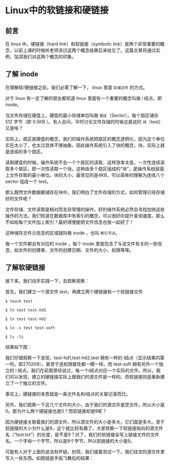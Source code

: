 # Linux中的软链接和硬链接

## 前言

在 linux 中，硬链接（hard link）和软链接（symbolic link）是两个非常重要的概念，以前上课的时候听老师讲过这两个概念结果后来给忘了。这篇文章将通过实例，加深我们对这两个概念的印象。

## 了解 inode

在理解软/硬链接之前，我们必需了解一下， linux  里面 `存储文件` 的方式。

对于 linux 有一定了解的朋友都知道 linux 里面有一个重要的概念叫做 i 结点，即 inode。

当文件存储在硬盘上，硬盘的最小存储单位叫做 `扇区`（Sector）。每个扇区储存 512 字节（即 0.5KB ）。有人会问，平时讨论文件存储的时候总是说的 `块`（test）又是啥？

实际上，扇区是硬盘的概念，我们的操作系统把扇区的概念透明化，因为这个单位实在太小了，也太过具体不够抽象。因此操作系统引入了块的概念，块，实际上就是连续的多个扇区。

读取硬盘的时候，操作系统不会一个个扇区的读取，这样效率太低，一次性连续读取多个扇区，即一次性读取一个块。这种由多个扇区组成的“块”，是操作系统层面上文件存取的最小单位。块的大小，最常见的是4KB，可以简单的理解为连续八个 sector 组成一个 test。

那么既然文件数据都储存在块中，我们明白了文件存储的方式，如何管理已经存储好的文件呢？

文件存储、文件读取是相对而言非常慢的操作，好的操作系统必然会寻找加快这些操作的方法。我们知道在数据库中有索引的概念，可以很好的提升查询速度。那么不如给每个文件加上索引？最好顺便能把文件信息也放一起好了！

这种储存文件元信息的区域就叫做 inode ，也叫 `索引节点`。

每一个文件都会有对应的 inode ，每个 inode 里面包含了与该文件有关的一些信息，如文件的创建者、文件的创建日期、文件的大小、权限等等。

## 了解软硬链接

接下来，我们动手实践一下，去观察观察：

首先，我们建立一个源文件 test，再建立两个硬链接和一个软链接文件

```shell
$ touch test

$ ln test test-hd1

$ ln test test-hd2

$ ln -s test test-soft

$ ls -li
```

结果如下图：


我们仔细观察一下发现，test-hd1,test-hd2,test 拥有一样的 i结点（显示结果的第一列，即270209），甚至于连权限属性都一模一样。而 test-soft 拥有另外一个独立的 i 结点。我们在前面曾经说过，每一个i结点对应一个实际的文件。所以，我们可以发现，建立的硬链接实际上跟我们的源文件是一样的。而软链接则是重新建立了一个独立的文件。


事实上，硬链接的本质就是一条文件名和i结点的关联记录而已。

另外，我们观察一下这几个文件的大小，由于我们的源文件是空文件，所以大小是0。那为什么两个硬链接也是0？而软链接却是9呢？

因为硬链接关联着我们的源文件，所以源文件的大小是多大，它们就是多大。至于软链接的大小为什么是9，这个就比较有趣了，大家观察一下软链接指向的源文件名（“test.txt”）的长度，是不是9？对了，我们的软链接会写上链接文件的文件名。一个字母一个字节，所以是9个字节，所以软链接的大小是9。

可能有人对于上面的说法有怀疑，别慌，我们接着测试一下。我们往空的源文件里写入一些东西。如图就是手指飞舞后的结果：
